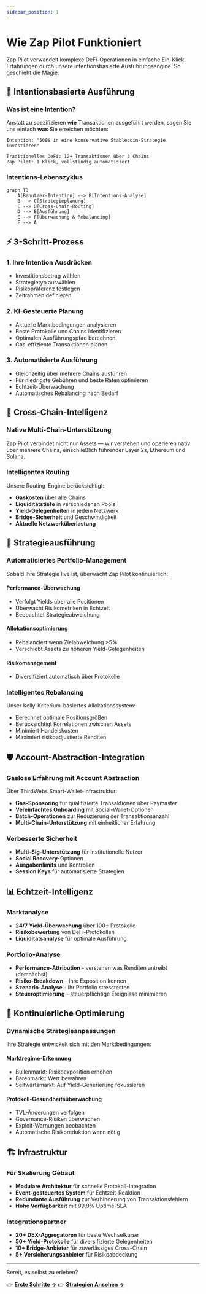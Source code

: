 ```yaml
---
sidebar_position: 1
---
```


# Wie Zap Pilot Funktioniert

Zap Pilot verwandelt komplexe DeFi-Operationen in einfache Ein-Klick-Erfahrungen durch unsere
intentionsbasierte Ausführungsengine. So geschieht die Magie:

## 🧠 Intentionsbasierte Ausführung

### Was ist eine Intention?

Anstatt zu spezifizieren **wie** Transaktionen ausgeführt werden, sagen Sie uns einfach **was** Sie
erreichen möchten:

```
Intention: "500$ in eine konservative Stablecoin-Strategie investieren"

Traditionelles DeFi: 12+ Transaktionen über 3 Chains
Zap Pilot: 1 Klick, vollständig automatisiert
```

### Intentions-Lebenszyklus

```mermaid
graph TD
    A[Benutzer-Intention] --> B[Intentions-Analyse]
    B --> C[Strategieplanung]
    C --> D[Cross-Chain-Routing]
    D --> E[Ausführung]
    E --> F[Überwachung & Rebalancing]
    F --> A
```

## ⚡ 3-Schritt-Prozess

### 1. **Ihre Intention Ausdrücken**

- Investitionsbetrag wählen
- Strategietyp auswählen
- Risikopräferenz festlegen
- Zeitrahmen definieren

### 2. **KI-Gesteuerte Planung**

- Aktuelle Marktbedingungen analysieren
- Beste Protokolle und Chains identifizieren
- Optimalen Ausführungspfad berechnen
- Gas-effiziente Transaktionen planen

### 3. **Automatisierte Ausführung**

- Gleichzeitig über mehrere Chains ausführen
- Für niedrigste Gebühren und beste Raten optimieren
- Echtzeit-Überwachung
- Automatisches Rebalancing nach Bedarf

## 🔗 Cross-Chain-Intelligenz

### Native Multi-Chain-Unterstützung

Zap Pilot verbindet nicht nur Assets — wir verstehen und operieren nativ über mehrere Chains,
einschließlich führender Layer 2s, Ethereum und Solana.

### Intelligentes Routing

Unsere Routing-Engine berücksichtigt:

- **Gaskosten** über alle Chains
- **Liquiditätstiefe** in verschiedenen Pools
- **Yield-Gelegenheiten** in jedem Netzwerk
- **Bridge-Sicherheit** und Geschwindigkeit
- **Aktuelle Netzwerküberlastung**

## 🎯 Strategieausführung

### Automatisiertes Portfolio-Management

Sobald Ihre Strategie live ist, überwacht Zap Pilot kontinuierlich:

#### **Performance-Überwachung**

- Verfolgt Yields über alle Positionen
- Überwacht Risikometriken in Echtzeit
- Beobachtet Strategieabweichung

#### **Allokationsoptimierung**

- Rebalanciert wenn Zielabweichung >5%
- Verschiebt Assets zu höheren Yield-Gelegenheiten

#### **Risikomanagement**

- Diversifiziert automatisch über Protokolle

### Intelligentes Rebalancing

Unser Kelly-Kriterium-basiertes Allokationssystem:

- Berechnet optimale Positionsgrößen
- Berücksichtigt Korrelationen zwischen Assets
- Minimiert Handelskosten
- Maximiert risikoadjustierte Renditen

## 🛡️ Account-Abstraction-Integration

### Gaslose Erfahrung mit Account Abstraction

Über ThirdWebs Smart-Wallet-Infrastruktur:

- **Gas-Sponsoring** für qualifizierte Transaktionen über Paymaster
- **Vereinfachtes Onboarding** mit Social-Wallet-Optionen
- **Batch-Operationen** zur Reduzierung der Transaktionsanzahl
- **Multi-Chain-Unterstützung** mit einheitlicher Erfahrung

### Verbesserte Sicherheit

- **Multi-Sig-Unterstützung** für institutionelle Nutzer
- **Social Recovery**-Optionen
- **Ausgabenlimits** und Kontrollen
- **Session Keys** für automatisierte Strategien

## 📊 Echtzeit-Intelligenz

### Marktanalyse

- **24/7 Yield-Überwachung** über 100+ Protokolle
- **Risikobewertung** von DeFi-Protokollen
- **Liquiditätsanalyse** für optimale Ausführung

### Portfolio-Analyse

- **Performance-Attribution** - verstehen was Renditen antreibt (demnächst)
- **Risiko-Breakdown** - Ihre Exposition kennen
- **Szenario-Analyse** - Ihr Portfolio stresstesten
- **Steueroptimierung** - steuerpflichtige Ereignisse minimieren

## 🔄 Kontinuierliche Optimierung

### Dynamische Strategieanpassungen

Ihre Strategie entwickelt sich mit den Marktbedingungen:

#### **Marktregime-Erkennung**

- Bullenmarkt: Risikoexposition erhöhen
- Bärenmarkt: Wert bewahren
- Seitwärtsmarkt: Auf Yield-Generierung fokussieren

#### **Protokoll-Gesundheitsüberwachung**

- TVL-Änderungen verfolgen
- Governance-Risiken überwachen
- Exploit-Warnungen beobachten
- Automatische Risikoreduktion wenn nötig

## 🏗️ Infrastruktur

### Für Skalierung Gebaut

- **Modulare Architektur** für schnelle Protokoll-Integration
- **Event-gesteuertes System** für Echtzeit-Reaktion
- **Redundante Ausführung** zur Verhinderung von Transaktionsfehlern
- **Hohe Verfügbarkeit** mit 99,9% Uptime-SLA

### Integrationspartner

- **20+ DEX-Aggregatoren** für beste Wechselkurse
- **50+ Yield-Protokolle** für diversifizierte Gelegenheiten
- **10+ Bridge-Anbieter** für zuverlässiges Cross-Chain
- **5+ Versicherungsanbieter** für Risikoabdeckung

---

Bereit, es selbst zu erleben?

👉 **[Erste Schritte →](../getting-started)** 👉 **[Strategien Ansehen →](../strategies)**
